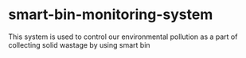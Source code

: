 # smart-bin-monitoring-system
This system is used to control our environmental pollution as a part of collecting solid wastage by using smart bin

